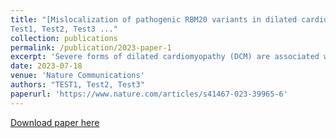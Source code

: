 ```yaml
---
title: "[Mislocalization of pathogenic RBM20 variants in dilated cardiomyopathy is caused by loss-of-interaction with Transportin-3](https://www.nature.com/articles/s41467-023-39965-6)   <br>
Test1, Test2, Test3 ..."
collection: publications
permalink: /publication/2023-paper-1
excerpt: 'Severe forms of dilated cardiomyopathy (DCM) are associated with point mutations in the alternative splicing regulator RBM20 that are frequently located in the arginine/serine-rich domain (RS-domain). Such mutations can cause defective splicing and cytoplasmic mislocalization, which leads to the formation of detrimental cytoplasmic granules. Successful development of personalized therapies requires identifying the direct mechanisms of pathogenic RBM20 variants. Here, we decipher the molecular mechanism of RBM20 mislocalization and its specific role in DCM pathogenesis. We demonstrate that mislocalized RBM20 RS-domain variants retain their splice regulatory activity, which reveals that aberrant cellular localization is the main driver of their pathological phenotype. A genome-wide CRISPR knockout screen combined with image-enabled cell sorting identified Transportin-3 (TNPO3) as the main nuclear importer of RBM20. We show that the direct RBM20-TNPO3 interaction involves the RS-domain, and is disrupted by pathogenic variants. Relocalization of pathogenic RBM20 variants to the nucleus restores alternative splicing and dissolves cytoplasmic granules in cell culture and animal models. These findings provide proof-of-principle for developing therapeutic strategies to restore RBM20’s nuclear localization in RBM20-DCM patients.'
date: 2023-07-18
venue: 'Nature Communications'
authors: "TEST1, Test2, Test3"
paperurl: 'https://www.nature.com/articles/s41467-023-39965-6'
---
```


[Download paper here](http://KaiFenzl.github.io/files/2023-paper-1.pdf)

